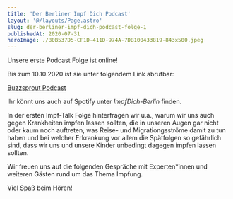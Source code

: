 ```yaml
---
title: 'Der Berliner Impf Dich Podcast'
layout: '@/layouts/Page.astro'
slug: der-berliner-impf-dich-podcast-folge-1
publishedAt: 2020-07-31
heroImage: ./B0B537D5-CF1D-411D-974A-7DB100433819-843x500.jpeg
---
```


Unsere erste Podcast Folge ist online!  

Bis zum 10.10.2020 ist sie unter folgendem Link abrufbar:

[Buzzsprout Podcast](https://www.buzzsprout.com/1214552/4533290) 

Ihr könnt uns auch auf Spotify unter _ImpfDich-Berlin_ finden.

In der ersten Impf-Talk Folge hinterfragen wir u.a., warum wir uns auch gegen Krankheiten impfen lassen sollten, die in unseren Augen gar nicht oder kaum noch auftreten, was Reise- und Migrationgsströme damit zu tun haben und bei welcher Erkrankung vor allem die Spätfolgen so gefährlich sind, dass wir uns und unsere Kinder unbedingt dagegen impfen lassen sollten.

Wir freuen uns auf die folgenden Gespräche mit Experten\*innen und weiteren Gästen rund um das Thema Impfung. 

Viel Spaß beim Hören!